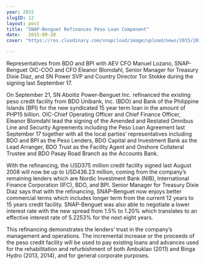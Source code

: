 ```yaml
---
year: 2015
slugID: 12
layout: post
title: "SNAP-Benguet Refinances Peso Loan Component"
date:   2015-09-28 
cover: "https://res.cloudinary.com/snapcloud/image/upload/news/2015/2015-12-snap.jpg"

---
```

Representatives from BDO and BPI with AEV CFO Manuel Lozano, SNAP-Benguet OIC-COO and CFO Eleanor Blomdahl, Senior Manager for Treasury Dixie Diaz, and SN Power SVP and Country Director Tor Stokke during the signing last  September 17.


On September 21, SN Aboitiz Power-Benguet Inc. refinanced the existing peso credit facility from BDO Unibank, Inc. (BDO) and Bank of the Philippine Islands (BPI) for the new syndicated 15 year term loan in the amount of PHP15 billion. OIC-Chief Operating Officer and Chief Finance Officer, Eleanor Blomdahl lead the signing of the Amended and Restated Omnibus Line and Security Agreements including the Peso Loan Agreement last September 17 together with all the local parties’ representatives including BDO and BPI as the Peso Lenders, BDO Capital and Investment Bank as the Lead Arranger, BDO Trust as the Facility Agent and Onshore Collateral Trustee and BDO Pasay Road Branch as the Accounts Bank. 


With the refinancing, the USD375 million credit facility signed last August 2008 will now be up to USD436.23 million, coming from the company’s remaining lenders which are Nordic Investment Bank (NIB), International Finance Corporation (IFC), BDO, and BPI.   Senior Manager for Treasury Dixie Diaz says that with the refinancing, SNAP-Benguet now enjoys better commercial terms which includes longer term from the current 12 years to 15 years credit facility.  SNAP-Benguet was also able to negotiate a lower interest rate with the new spread from 1.5% to 1.20% which translates to an effective interest rate of 5.2253% for the next eight years.


This refinancing demonstrates the lenders’ trust in the company’s management and operations.  The incremental increase or the proceeds of the peso credit facility will be used to pay existing loans and advances used for the rehabilitation and refurbishment of both Ambuklao (2011) and Binga Hydro (2013, 2014), and for general corporate purposes. 
